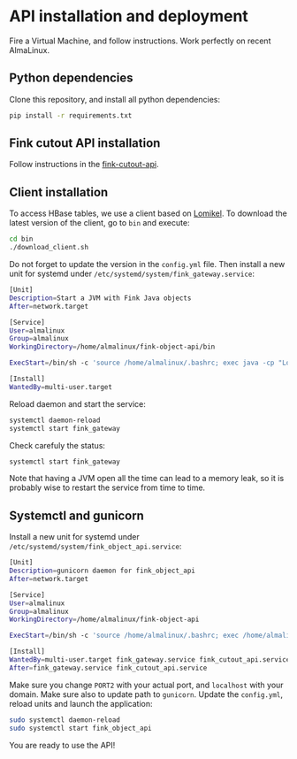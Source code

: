 # API installation and deployment

Fire a Virtual Machine, and follow instructions. Work perfectly on recent AlmaLinux.

## Python dependencies

Clone this repository, and install all python dependencies:

```bash
pip install -r requirements.txt
```

## Fink cutout API installation

Follow instructions in the [fink-cutout-api](https://github.com/astrolabsoftware/fink-cutout-api/blob/main/install/README.md).

## Client installation

To access HBase tables, we use a client based on [Lomikel](https://github.com/hrivnac/Lomikel). To download the latest version of the client, go to `bin` and execute:

```bash
cd bin
./download_client.sh
```

Do not forget to update the version in the `config.yml` file. Then install a new unit for systemd under `/etc/systemd/system/fink_gateway.service`:

```bash
[Unit]
Description=Start a JVM with Fink Java objects
After=network.target

[Service]
User=almalinux
Group=almalinux
WorkingDirectory=/home/almalinux/fink-object-api/bin

ExecStart=/bin/sh -c 'source /home/almalinux/.bashrc; exec java -cp "Lomikel-03.04.00x-HBase.exe.jar:py4j0.10.9.7.jar" com.Lomikel.Py4J.LomikelGatewayServer 2>&1 >> /tmp/fink_gateway.out'

[Install]
WantedBy=multi-user.target
```

Reload daemon and start the service:

```bash
systemctl daemon-reload
systemctl start fink_gateway
```

Check carefuly the status:

```bash
systemctl start fink_gateway
```

Note that having a JVM open all the time can lead to a memory leak, so it is probably wise to restart the service from time to time.


## Systemctl and gunicorn

Install a new unit for systemd under `/etc/systemd/system/fink_object_api.service`:

```bash
[Unit]
Description=gunicorn daemon for fink_object_api
After=network.target

[Service]
User=almalinux
Group=almalinux
WorkingDirectory=/home/almalinux/fink-object-api

ExecStart=/bin/sh -c 'source /home/almalinux/.bashrc; exec /home/almalinux/fink-env/bin/gunicorn --log-file=/tmp/fink_object_api.log app:app -b localhost:PORT2 --workers=1 --threads=8 --timeout 180 --chdir /home/almalinux/fink-object-api --bind unix:/home/almalinux/fink_object_api.sock 2>&1 >> /tmp/fink_object_api.out'

[Install]
WantedBy=multi-user.target fink_gateway.service fink_cutout_api.service
After=fink_gateway.service fink_cutout_api.service
```

Make sure you change `PORT2` with your actual port, and `localhost` with your domain. Make sure also to update path to `gunicorn`. Update the `config.yml`, reload units and launch the application:

```bash
sudo systemctl daemon-reload
sudo systemctl start fink_object_api
```

You are ready to use the API!
